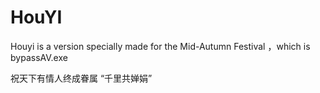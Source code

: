 # HouYI 
<p>Houyi is a version specially made for the Mid-Autumn Festival ，which is bypassAV.exe </p>
                                       祝天下有情人终成眷属
                                           “千里共婵娟”
